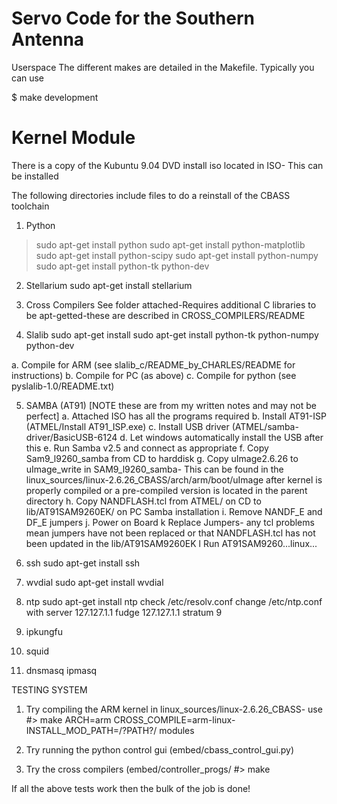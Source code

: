 Servo Code for the Southern Antenna
=========

Userspace
The different makes are detailed in the Makefile. 
Typically you can use

$ make development 


Kernel Module
=========
There is a copy of the Kubuntu 9.04 DVD install iso located in ISO- This can
be installed

The following directories include files to do a reinstall of the CBASS
toolchain

1. Python
> sudo apt-get install python
> sudo apt-get install python-matplotlib
> sudo apt-get install python-scipy
> sudo apt-get install python-numpy
> sudo apt-get install python-tk python-dev

2. Stellarium
sudo apt-get install stellarium

3. Cross Compilers
See folder attached-Requires additional C libraries to be apt-getted-these
are described in CROSS_COMPILERS/README

4. Slalib
sudo apt-get install sudo apt-get install python-tk python-numpy python-dev

a. Compile for ARM (see slalib_c/README_by_CHARLES/README for instructions)
b. Compile for PC (as above)
c. Compile for python (see pyslalib-1.0/README.txt)

5. SAMBA (AT91) [NOTE these are from my written notes and may not be
perfect]
a. Attached ISO has all the programs required
b. Install AT91-ISP (ATMEL/Install AT91_ISP.exe)
c. Install USB driver (ATMEL/samba-driver/BasicUSB-6124
d. Let windows automatically install the USB after this
e. Run Samba v2.5 and connect as appropriate 
f. Copy Sam9_l9260_samba from CD to harddisk
g. Copy uImage2.6.26 to uImage_write in SAM9_l9260_samba- This can be found
in the linux_sources/linux-2.6.26_CBASS/arch/arm/boot/uImage after kernel is
properly compiled or a pre-compiled version is located in the parent
directory
h. Copy NANDFLASH.tcl from ATMEL/ on CD to lib/AT91SAM9260EK/ on PC Samba
installation
i. Remove NANDF_E and DF_E jumpers
j. Power on Board
k Replace Jumpers- any tcl problems mean jumpers have not been replaced or
that NANDFLASH.tcl has not been updated in the lib/AT91SAM9260EK
l Run AT91SAM9260...linux...

6. ssh
sudo apt-get install ssh

7. wvdial
sudo apt-get install wvdial

8. ntp
sudo apt-get install ntp
check /etc/resolv.conf 
change /etc/ntp.conf with 
server 127.127.1.1
fudge 127.127.1.1 stratum 9

9. ipkungfu

10. squid

11. dnsmasq ipmasq

TESTING SYSTEM
1. Try compiling the ARM kernel in linux_sources/linux-2.6.26_CBASS- use
#> make ARCH=arm CROSS_COMPILE=arm-linux- INSTALL_MOD_PATH=/?PATH?/ modules

2. Try running the python control gui (embed/cbass_control_gui.py)

3. Try the cross compilers (embed/controller_progs/
#> make

If all the above tests work then the bulk of the job is done!
